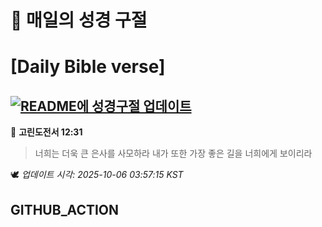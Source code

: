 # 🙏 매일의 성경 구절
# [Daily Bible verse]
## [![README에 성경구절 업데이트](https://github.com/DONGSUKA/first_test/actions/workflows/update-readme-bible.yml/badge.svg)](https://github.com/DONGSUKA/first_test/actions/workflows/update-readme-bible.yml)
<!-- START_BIBLE_VERSE -->
📖 **고린도전서 12:31**
> 너희는 더욱 큰 은사를 사모하라 내가 또한 가장 좋은 길을 너희에게 보이리라

🕊️ _업데이트 시각: 2025-10-06 03:57:15 KST_
  <!-- END_BIBLE_VERSE -->
## GITHUB_ACTION
